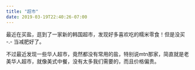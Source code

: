 ```yaml
---
title: "超市"
date: 2019-03-19T22:40:26-07:00
---
```


最近在买盐，逛到了一家新的韩国超市，发现好多喜欢吃的糯米零食！但是没买 -.- 当减肥好了。

不过最近发现一些华人超市，竟然都没有常用的盐，特别说mtn那家，简直就是老美华人超市，就像美式中餐，没有太多我们需要的，而且价格偏贵。

